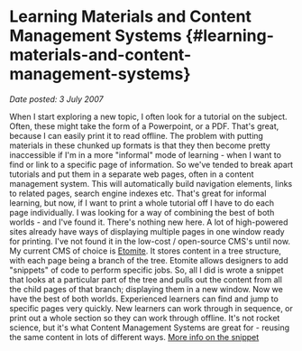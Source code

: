 # Learning Materials and Content Management Systems {#learning-materials-and-content-management-systems}

_Date posted: 3 July 2007_

When I start exploring a new topic, I often look for a tutorial on the subject. Often, these might take the form of a Powerpoint, or a PDF. That's great, because I can easily print it to read offline. The problem with putting materials in these chunked up formats is that they then become pretty inaccessible if I'm in a more "informal" mode of learning - when I want to find or link to a specific page of information. So we've tended to break apart tutorials and put them in a separate web pages, often in a content management system. This will automatically build navigation elements, links to related pages, search engine indexes etc. That's great for informal learning, but now, if I want to print a whole tutorial off I have to do each page individually. I was looking for a way of combining the best of both worlds - and I've found it. There's nothing new here. A lot of high-powered sites already have ways of displaying multiple pages in one window ready for printing. I've not found it in the low-cost / open-source CMS's until now. My current CMS of choice is [Etomite](http://www.etomite.org/). It stores content in a tree structure, with each page being a branch of the tree. Etomite allows designers to add "snippets" of code to perform specific jobs. So, all I did is wrote a snippet that looks at a particular part of the tree and pulls out the content from all the child pages of that branch; displaying them in a new window. Now we have the best of both worlds. Experienced learners can find and jump to specific pages very quickly. New learners can work through in sequence, or print out a whole section so they can work through offline. It's not rocket science, but it's what Content Management Systems are great for - reusing the same content in lots of different ways. [More info on the snippet](http://www.etomite.com/forums/index.php?automodule=downloads&showfile=104)